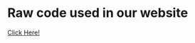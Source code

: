 # Raw code used in our website

<a href="https://github.com/jaykibi/kibi-rockroutes-public/blob/master/RockRoutesCO-master/CODE/MAP.html"> Click Here! </a>


